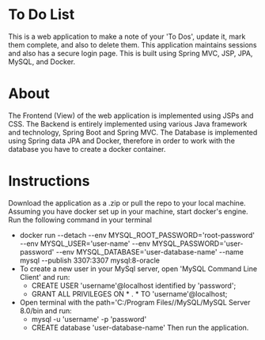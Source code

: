 # To Do List
This is a web application to make a note of your 'To Dos', update it, mark them complete, and also to delete them. This application maintains sessions and also has a secure login page. This is built using Spring MVC, JSP, JPA, MySQL, and Docker.

# About
The Frontend (View) of the web application is implemented using JSPs and CSS.
The Backend is entirely implemented using various Java framework and technology, Spring Boot and Spring MVC.
The Database is implemented using Spring data JPA and Docker, therefore in order to work with the database you have to create a docker container.

# Instructions
Download the application as a .zip or pull the repo to your local machine.
Assuming you have docker set up in your machine, start docker's engine.
Run the following command in your terminal
  - docker run --detach --env MYSQL_ROOT_PASSWORD='root-password' --env MYSQL_USER='user-name' --env MYSQL_PASSWORD='user-password' --env MYSQL_DATABASE='user-database-name' --name mysql --publish 3307:3307 mysql:8-oracle
  - To create a new user in your MySql server, open 'MySQL Command Line Client' and run:
    - CREATE USER 'username'@localhost identified by 'password';
    - GRANT ALL PRIVILEGES ON * . * TO 'username'@localhost;
  - Open terminal with the path='C:/Program Files//MySQL/MySQL Server 8.0/bin and run:
    - mysql -u 'username' -p 'password'
    - CREATE database 'user-database-name'
Then run the application.
                                                                                          
       

